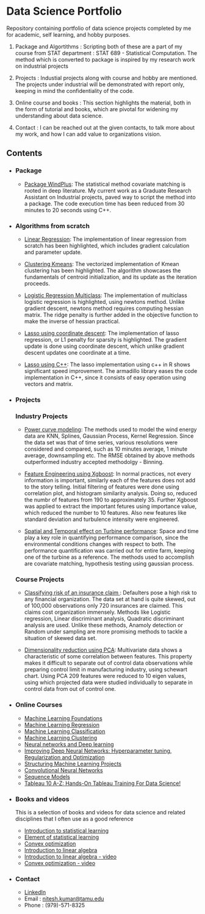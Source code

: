 # Data Science Portfolio
Repository containing portfolio of data science projects completed by me for academic, self learning, and hobby purposes.

   1. Package and Algortithms : Scripting both of these are a part of my course from STAT department : STAT 689 - Statistical Computation. The method which is converted to package is inspired by my research work on industrial projects

   2. Projects : Industial projects along with course and hobby are mentioned. The projects under industrial will be demonstrated with report only, keeping in mind the confidentiality of the code. 

   3. Online course and books : This section highlights the material, both in the form of tutorial and books, which are pivotal for widening my understanding about data science.

   4. Contact : I can be reached out at the given contacts, to talk more about my work, and how I can add value to organizations vision.

## Contents

- ### Package

    - [Package WindPlus](https://github.com/nitesh-1507/WindPlus): The statistical method covariate matching is rooted in deep literature. My current work as a Graduate Research Assistant on Industrial projects, paved way to script the method into a package. The code execution time has been reduced from 30 minutes to 20 seconds using C++.
    
- ### Algorithms from scratch

     - [Linear Regression](https://github.com/nitesh-1507/Linear-Regression): The implementation of linear regression from scratch has been highlighted, which includes gradient calculation and parameter update.
     
     - [Clustering Kmeans](https://github.com/nitesh-1507/Clustering-Kmeans): The vectorized implementation of Kmean clustering has been highlighted. The algorithm showcases the fundamentals of centroid initialization, and its update as the iteration proceeds.
    
    - [Logistic Regression Multiclass](https://github.com/nitesh-1507/Logistic-Regression-Multiclass): The implementation of multiclass logistic regression is highlighted, using newtons method. Unlike gradient descent, newtons method requires computing hessian matrix. The ridge penalty is further added in the objective function to make the inverse of hessian practical. 
     
     - [Lasso using coordinate descent](https://github.com/nitesh-1507/Lasso-Regession-using-coordinate-descent): The implementation of lasso regression, or L1 penalty for sparsity is highlighted. The gradient update is done using coordinate descent, which unlike gradient descent updates one coordinate at a time. 
     
     - [Lasso using C++](https://github.com/nitesh-1507/Lasso-Regression-using-Cpp): The lasso implementation using c++ in R shows significant speed improvement. The armadillo library eases the code implementation in C++, since it consists of easy operation using vectors and matrix. 


- ### Projects
 
  ### Industry Projects

     - [Power curve modeling](https://github.com/nitesh-1507/Power-curve-modelling-and-performance-evaluation-of-wind-energy-data): The methods used to model the wind energy data are KNN, Splines, Gaussian Process, Kernel Regression. Since the data set was that of time series, various resolutions were considered and compared, such as 10 minutes average, 1 minute average, downsampling etc. The RMSE obtained by above methods outperformed industry accepted methodolgy - Binning.

     - [Feature Engineering using Xgboost](https://github.com/nitesh-1507/Data-mining-and-feature-engineering-of-wind-energy-data-using-Xgboost): In normal practices, not every information is important, similarly each of the features does not add to the story telling. Initial filtering of features were done using correlation plot, and histogram similarity analysis. Doing so, reduced the numbr of features from 190 to approximately 35. Further Xgboost was applied to extract the important fetures using importance value, which reduced the number to 10 features. Also new features like standard deviation and turbulence intensity were engineered.

     - [Spatial and Temporal effect on Turbine performance](https://github.com/nitesh-1507/Spatial-and-Temporal-effect-on-turbine-performance): Space and time play a key role in quantifying performance comparison, since the environmental conditions changes with respect to both. The performance quantification was carried out for entire farm, keeping one of the turbine as a reference. The methods used to accomplish are covariate matching, hypothesis testing using gaussian process.
 
   ### Course Projects

     - [Classifying risk of an insurance claim ](https://github.com/nitesh-1507/Classifying-the-risk-of-an-insurance-claim): Defaulters pose a high risk to any financial organization. The data set at hand is quite skewed, out of 100,000 observations only 720 insurances are claimed. This claims cost organization immensely. Methods like Logistic regression, Linear discriminant analysis, Quadratic discriminant analysis are used. Unlike these methods, Anamoly detection or Random under sampling are more promising methods to tackle a situation of skewed data set.

     - [Dimensionality reduction using PCA](https://github.com/nitesh-1507/Dimensionality-reduction-using-PCA): Multivariate data shows a characteristic of some correlation between features. This property makes it difficult to separate out of control data observations while preparing control limit in manufacturing industry, using schewart chart. Using PCA 209 features were reduced to 10 eigen values, using which projected data were studied individually to separate in control data from out of control one.

- ### Online Courses

     - [Machine Learning Foundations](https://www.coursera.org/learn/ml-foundations)
     - [Machine Learning Regression](https://www.coursera.org/learn/ml-regression)
     - [Machine Learning Classification](https://www.coursera.org/learn/ml-classification)
     - [Machine Learning Clustering](https://www.coursera.org/learn/ml-clustering-and-retrieval)
     - [Neural networks and Deep learning](https://www.coursera.org/learn/neural-networks-deep-learning?specialization=deep-learning)
     - [Improving Deep Neural Networks: Hyperparameter tuning, Regularization and Optimization](https://www.coursera.org/learn/deep-neural-network?specialization=deep-learning)
     - [Structuring Machine Learning Projects](https://www.coursera.org/learn/machine-learning-projects?specialization=deep-learning)
     - [Convolutional Neural Networks](https://www.coursera.org/learn/convolutional-neural-networks?specialization=deep-learning)
     - [Sequence Models](https://www.coursera.org/learn/nlp-sequence-models)
     - [Tableau 10 A-Z: Hands-On Tableau Training For Data Science!](https://www.udemy.com/course/tableau10/)
   
- ### Books and videos
   
   This is a selection of books and videos for data science and related disciplines that I often use as a good reference
      
     - [Introduction to statistical learning](https://www.amazon.com/Introduction-Statistical-Learning-Applications-Statistics/dp/1461471370)
     - [Element of statistical learning](https://www.amazon.com/Elements-Statistical-Learning-Prediction-Statistics/dp/0387848576)
     - [Convex optimization](https://www.amazon.com/Convex-Optimization-Corrections-2008-Stephen/dp/0521833787/ref=sr_1_1?keywords=Convex+Optimization+By+Stephen+Boyd&qid=1576600464&s=books&sr=1-1)
     - [Introduction to linear algebra](https://www.amazon.com/Introduction-Linear-Algebra-Gilbert-Strang/dp/0980232775/ref=asc_df_0980232775/?tag=hyprod-20&linkCode=df0&hvadid=312152840806&hvpos=1o2&hvnetw=g&hvrand=9003032695276695227&hvpone=&hvptwo=&hvqmt=&hvdev=c&hvdvcmdl=&hvlocint=&hvlocphy=9027902&hvtargid=pla-454800779501&psc=1&tag=&ref=&adgrpid=61316181319&hvpone=&hvptwo=&hvadid=312152840806&hvpos=1o2&hvnetw=g&hvrand=9003032695276695227&hvqmt=&hvdev=c&hvdvcmdl=&hvlocint=&hvlocphy=9027902&hvtargid=pla-454800779501)
     - [Introduction to linear algebra - video](https://www.youtube.com/watch?v=J7DzL2_Na80&list=PLE7DDD91010BC51F8&index=2)
     - [Convex optimization - video](https://www.youtube.com/watch?v=McLq1hEq3UY&list=PL3940DD956CDF0622)
 
- ### Contact
    

     - [LinkedIn](https://www.linkedin.com/in/niteshkumar92/)
     - Email : nitesh.kumar@tamu.edu
     - Phone : (979)-571-8325
